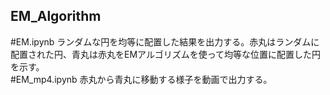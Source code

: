 ## EM_Algorithm

#EM.ipynb
ランダムな円を均等に配置した結果を出力する。赤丸はランダムに配置された円、青丸は赤丸をEMアルゴリズムを使って均等な位置に配置した円を示す。  
#EM_mp4.ipynb
赤丸から青丸に移動する様子を動画で出力する。
